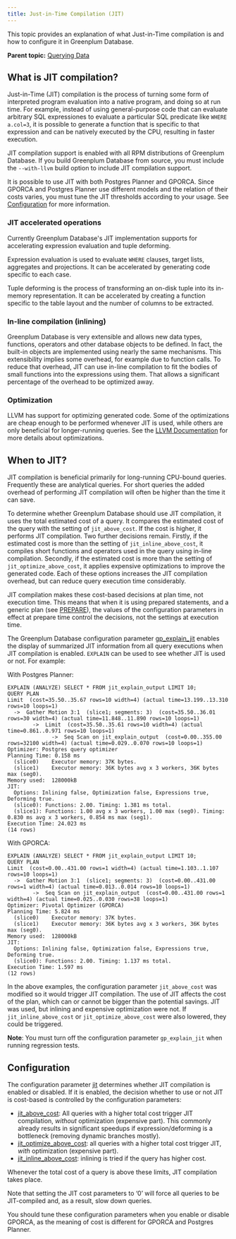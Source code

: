 ```yaml
---
title: Just-in-Time Compilation (JIT)
---
```


This topic provides an explanation of what Just-in-Time compilation is and how to configure it in Greenplum Database.

**Parent topic:** [Querying Data](../../query/topics/query.html)

## <a id="topic2"></a>What is JIT compilation?

Just-in-Time (JIT) compilation is the process of turning some form of interpreted program evaluation into a native program, and doing so at run time. For example, instead of using general-purpose code that can evaluate arbitrary SQL expressiones to evaluate a particular SQL predicate like `WHERE a.col=3`, it is possible to generate a function that is specific to that expression and can be natively executed by the CPU, resulting in faster execution.

JIT compilation support is enabled with all RPM distributions of Greenplum Database. If you build Greenplum Database from source, you must include the `--with-llvm` build option to include JIT compilation support.

It is possible to use JIT with both Postgres Planner and GPORCA. Since GPORCA and Postgres Planner use different models and the relation of their costs varies, you must tune the JIT thresholds according to your usage. See [Configuration](#topic4) for more information.

### <a id="topic21"></a>JIT accelerated operations

Currently Greenplum Database's JIT implementation supports for accelerating expression evaluation and tuple deforming.

Expression evaluation is used to evaluate `WHERE` clauses, target lists, aggregates and projections. It can be accelerated by generating code specific to each case.

Tuple deforming is the process of transforming an on-disk tuple into its in-memory representation. It can be accelerated by creating a function specific to the table layout and the number of columns to be extracted.

### <a id="topic22"></a>In-line compilation (inlining)

Greenplum Database is very extensible and allows new data types, functions, operators and other database objects to be defined. In fact, the built-in objects are implemented using nearly the same mechanisms. This extensibility implies some overhead, for example due to function calls. To reduce that overhead, JIT can use in-line compilation to fit the bodies of small functions into the expressions using them. That allows a significant percentage of the overhead to be optimized away.

### <a id="topic23"></a>Optimization

LLVM has support for optimizing generated code. Some of the optimizations are cheap enough to be performed whenever JIT is used, while others are only beneficial for longer-running queries. See the [LLVM Documentation](https://llvm.org/docs/Passes.html#transform-passes) for more details about optimizations.

## <a id="topic3"></a>When to JIT? 

JIT compilation is beneficial primarily for long-running CPU-bound queries. Frequently these are analytical queries. For short queries the added overhead of performing JIT compilation will often be higher than the time it can save.

To determine whether Greenplum Database should use JIT compilation, it uses the total estimated cost of a query. It compares the estimated cost of the query with the setting of `jit_above_cost`. If the cost is higher, it performs JIT compilation. Two further decisions remain. Firstly, if the estimated cost is more than the setting of `jit_inline_above_cost`, it compiles short functions and operators used in the query using in-line compilation. Secondly, if the estimated cost is more than the setting of `jit_optimize_above_cost`, it applies expensive optimizations to improve the generated code. Each of these options increases the JIT compilation overhead, but can reduce query execution time considerably.

JIT compilation makes these cost-based decisions at plan time, not execution time. This means that when it is using prepared statements, and a generic plan (see [PREPARE](../../../ref_guide/sql_commands/PREPARE.html)), the values of the configuration parameters in effect at prepare time control the decisions, not the settings at execution time.

The Greenplum Database configuration parameter [gp_explain_jit](../../../ref_guide/config_params/guc-list.html#gp_explain_jit) enables the display of summarized JIT information from all query executions when JIT compilation is enabled. `EXPLAIN` can be used to see whether JIT is used or not. For example:

With Postgres Planner:

```
EXPLAIN (ANALYZE) SELECT * FROM jit_explain_output LIMIT 10;
QUERY PLAN
Limit  (cost=35.50..35.67 rows=10 width=4) (actual time=13.199..13.310 rows=10 loops=1)
  ->  Gather Motion 3:1  (slice1; segments: 3)  (cost=35.50..36.01 rows=30 width=4) (actual time=11.848..11.890 rows=10 loops=1)
        ->  Limit  (cost=35.50..35.61 rows=10 width=4) (actual time=0.861..0.971 rows=10 loops=1)
              ->  Seq Scan on jit_explain_output  (cost=0.00..355.00 rows=32100 width=4) (actual time=0.029..0.070 rows=10 loops=1)
Optimizer: Postgres query optimizer
Planning Time: 0.158 ms
  (slice0)    Executor memory: 37K bytes.
  (slice1)    Executor memory: 36K bytes avg x 3 workers, 36K bytes max (seg0).
Memory used:  128000kB
JIT:
  Options: Inlining false, Optimization false, Expressions true, Deforming true.
  (slice0): Functions: 2.00. Timing: 1.381 ms total.
  (slice1): Functions: 1.00 avg x 3 workers, 1.00 max (seg0). Timing: 0.830 ms avg x 3 workers, 0.854 ms max (seg1).
Execution Time: 24.023 ms
(14 rows)
```

With GPORCA:

```
EXPLAIN (ANALYZE) SELECT * FROM jit_explain_output LIMIT 10;
QUERY PLAN
Limit  (cost=0.00..431.00 rows=1 width=4) (actual time=1.103..1.107 rows=10 loops=1)
  ->  Gather Motion 3:1  (slice1; segments: 3)  (cost=0.00..431.00 rows=1 width=4) (actual time=0.013..0.014 rows=10 loops=1)
        ->  Seq Scan on jit_explain_output  (cost=0.00..431.00 rows=1 width=4) (actual time=0.025..0.030 rows=38 loops=1)
Optimizer: Pivotal Optimizer (GPORCA)
Planning Time: 5.824 ms
  (slice0)    Executor memory: 37K bytes.
  (slice1)    Executor memory: 36K bytes avg x 3 workers, 36K bytes max (seg0).
Memory used:  128000kB
JIT:
  Options: Inlining false, Optimization false, Expressions true, Deforming true.
  (slice0): Functions: 2.00. Timing: 1.137 ms total.
Execution Time: 1.597 ms
(12 rows)
```

In the above examples, the configuration parameter `jit_above_cost` was modified so it would trigger JIT compilation. The use of JIT affects the cost of the plan, which can or cannot be bigger than the potential savings. JIT was used, but inlining and expensive optimization were not. If `jit_inline_above_cost` or `jit_optimize_above_cost` were also lowered, they could be triggered.

**Note**: You must turn off the configuration parameter `gp_explain_jit` when running regression tests.

## <a id="topic4"></a>Configuration

The configuration parameter [jit](../../../ref_guide/config_params/guc-list.html#jit) determines whether JIT compilation is enabled or disabled. If it is enabled, the decision whether to use or not JIT is cost-based is controlled by the configuration parameters:

- [jit_above_cost](../../../ref_guide/config_params/guc-list.html#jit_above_cost): All queries with a higher total cost trigger JIT compilation, *without* optimization (expensive part). This commonly already results in significant speedups if expression/deforming is a bottleneck (removing dynamic branches mostly).
- [jit_optimize_above_cost](../../../ref_guide/config_params/guc-list.html#jit_optimize_above_cost): all queries with a higher total cost trigger JIT, *with* optimization (expensive part).
- [jit_inline_above_cost](../../../ref_guide/config_params/guc-list.html#jit_inline_above_cost): inlining is tried if the query has higher cost.

Whenever the total cost of a query is above these limits, JIT compilation takes place.

Note that setting the JIT cost parameters to ‘0’ will force all queries to be JIT-compiled and, as a result, slow down queries.

You should tune these configuration parameters when you enable or disable GPORCA, as the meaning of cost is different for GPORCA and Postgres Planner.

